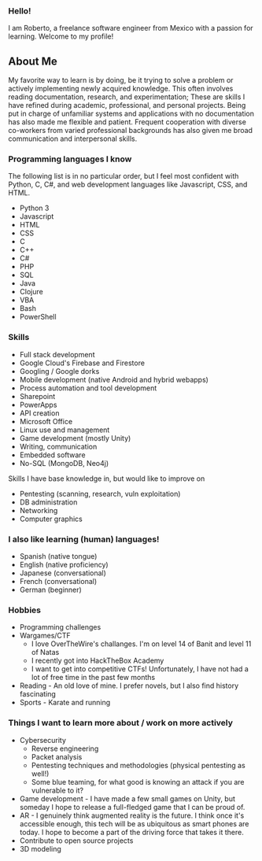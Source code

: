 ### Hello!

I am Roberto, a freelance software engineer from Mexico with a passion for learning. Welcome to my profile!

<!--
You may also find my CV in [English]() and [Spanish]().
-->

## About Me

My favorite way to learn is by doing, be it trying to solve a problem or actively implementing newly acquired knowledge. This often involves reading documentation, research, and experimentation; These are skills I have refined during academic, professional, and personal projects. Being put in charge of unfamiliar systems and applications with no documentation has also made me flexible and patient. Frequent cooperation with diverse co-workers from varied professional backgrounds has also given me broad communication and interpersonal skills.

### Programming languages I know

The following list is in no particular order, but I feel most confident with Python, C, C#, and web development languages like Javascript, CSS, and HTML.

* Python 3
* Javascript
* HTML
* CSS
* C
* C++
* C#
* PHP
* SQL
* Java
* Clojure
* VBA
* Bash
* PowerShell

### Skills

* Full stack development
* Google Cloud's Firebase and Firestore
* Googling / Google dorks
* Mobile development (native Android and hybrid webapps)
* Process automation and tool development
* Sharepoint
* PowerApps
* API creation
* Microsoft Office
* Linux use and management
* Game development (mostly Unity)
* Writing, communication
* Embedded software
* No-SQL (MongoDB, Neo4j)

Skills I have base knowledge in, but would like to improve on

* Pentesting (scanning, research, vuln exploitation)
* DB administration
* Networking
* Computer graphics

<!--
### Projects / repos
* [Primeheim](https://primeheim.ch) - I built this site in ReactJS based on a design provided by a client and implemented everything from the front and back end. This site is in active development.
* ChopWare (now with secrets!)
* 

If you find a repo of mine that is not listed here, it is probably just not a completed project or not something I am proud of
-->

### I also like learning (human) languages!
* Spanish (native tongue)
* English (native proficiency)
* Japanese (conversational)
* French (conversational)
* German (beginner)


### Hobbies

* Programming challenges <!-- (here is my (Hackerrank profile)[]!) -->
* Wargames/CTF
  * I love OverTheWire's challanges. I'm on level 14 of Banit and level 11 of Natas
  * I recently got into HackTheBox Academy
  * I want to get into competitive CTFs! Unfortunately, I have not had a lot of free time in the past few months
* Reading - An old love of mine. I prefer novels, but I also find history fascinating
* Sports - Karate and running

### Things I want to learn more about / work on more actively

* Cybersecurity
  * Reverse engineering
  * Packet analysis
  * Pentesting techniques and methodologies (physical pentesting as well!)
  * Some blue teaming, for what good is knowing an attack if you are vulnerable to it?
* Game development - I have made a few small games on Unity, but someday I hope to release a full-fledged game that I can be proud of.
* AR - I genuinely think augmented reality is the future. I think once it's accessible enough, this tech will be as ubiquitous as smart phones are today. I hope to become a part of the driving force that takes it there.
* Contribute to open source projects
* 3D modeling

<!--
- 🔭 I’m currently working on ...
- 🌱 I’m currently learning ...
- 👯 I’m looking to collaborate on ...
- 🤔 I’m looking for help with ...
- 💬 Ask me about ...
- 📫 How to reach me: ...
- 😄 Pronouns: ...
- ⚡ Fun fact: ...
-->
